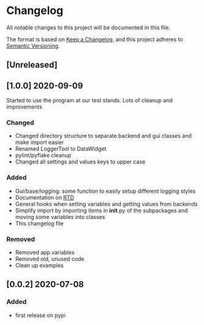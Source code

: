 # Changelog
All notable changes to this project will be documented in this file.

The format is based on [Keep a Changelog](https://keepachangelog.com/en/1.0.0/),
and this project adheres to [Semantic Versioning](https://semver.org/spec/v2.0.0.html).


## [Unreleased]

## [1.0.0] 2020-09-09

Started to use the program at our test stands. Lots of cleanup and improvements

### Changed
- Changed directory structure to separate backend and gui classes and make import easier
- Renamed LoggerTool to DataWidget
- pylint/pyflake cleanup
- Changed all settings and values keys to upper case

### Added
- Gui/base/logging: some function to easily setup different logging styles
- Documentation on [RTD](https://hardware-control.readthedocs.io/en/latest/index.html)
- General hooks when setting variables and getting values from backends
- Simplify import by importing items in __init__.py of the subpackages
  and moving some variables into classes
- This changelog file

### Removed
- Removed app.variables
- Removed old, unused code
- Clean up examples

## [0.0.2] 2020-07-08
### Added
- first release on pypi
